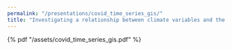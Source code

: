 ```yaml
---
permalink: "/presentations/covid_time_series_gis/"
title: "Investigating a relationship between climate variables and the spread of COVID-19"
---
```


{% pdf "/assets/covid_time_series_gis.pdf" %}